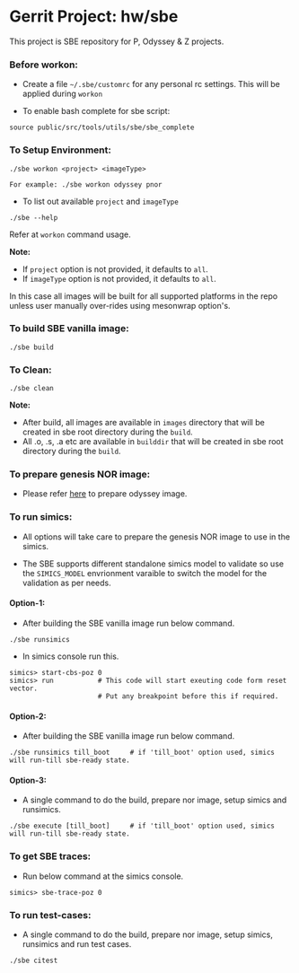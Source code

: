 # Gerrit Project: hw/sbe

This project is SBE repository for P, Odyssey & Z projects.

### Before workon:

- Create a file `~/.sbe/customrc` for any personal rc settings. This will be applied during `workon`

- To enable bash complete for sbe script:

```
source public/src/tools/utils/sbe/sbe_complete
```

### To Setup Environment:

```
./sbe workon <project> <imageType>

For example: ./sbe workon odyssey pnor
```

- To list out available `project` and `imageType`

```
./sbe --help
```
Refer at `workon` command usage.

**Note:**

- If `project` option is not provided, it defaults to `all`.
- If `imageType` option is not provided, it defaults to `all`.

In this case all images will be built for all supported platforms in the repo unless user manually over-rides using mesonwrap option's.

### To build SBE vanilla image:

```
./sbe build
```

### To Clean:

```
./sbe clean
```

**Note:**

- After build, all images are available in `images` directory that will be created in sbe root directory during the `build`.
- All .o, .s, .a etc are available in `builddir` that will be created in sbe root directory during the `build`.

### To prepare genesis NOR image:

- Please refer [here](./internal/src/packaging/odyssey/prepareImage.md) to prepare odyssey image.

### To run simics:

- All options will take care to prepare the genesis NOR image to use in the simics.

- The SBE supports different standalone simics model to validate so use
the `SIMICS_MODEL` envrionment varaible to switch the model for the validation as per needs.

#### Option-1:

- After building the SBE vanilla image run below command.
```
./sbe runsimics
```
- In simics console run this.
```
simics> start-cbs-poz 0
simics> run           # This code will start exeuting code form reset vector.
                      # Put any breakpoint before this if required.
```

#### Option-2:

- After building the SBE vanilla image run below command.
```
./sbe runsimics till_boot     # if 'till_boot' option used, simics will run-till sbe-ready state.
```

#### Option-3:

- A single command to do the build, prepare nor image, setup simics and runsimics.
```
./sbe execute [till_boot]     # if 'till_boot' option used, simics will run-till sbe-ready state.
```

### To get SBE traces:
- Run below command at the simics console.
```
simics> sbe-trace-poz 0
```

### To run test-cases:

- A single command to do the build, prepare nor image, setup simics, runsimics and run test cases.
```
./sbe citest
```
